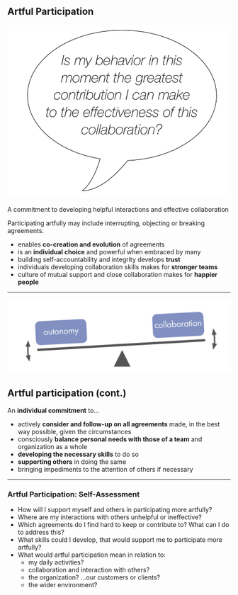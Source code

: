 ## Artful Participation

![right,fit](img/agreements/artful-participation.png)

A commitment to developing helpful interactions and effective collaboration 

Participating artfully may include interrupting, objecting or breaking  agreements.


* enables **co-creation and evolution** of agreements
* is an **individual choice** and powerful when embraced by many
* building self-accountability and integrity develops **trust**
* individuals developing collaboration skills makes for **stronger teams**
* culture of mutual support and close collaboration makes for **happier people**

---

![right,fit](img/people-and-roles/autonomy-collaboration.png)


## Artful participation (cont.)

An **individual commitment** to…

* actively **consider and follow-up on all agreements** made, in the best way possible, given the circumstances
* consciously **balance personal needs with those of a team** and organization as a whole 
* **developing the necessary skills** to do so
* **supporting others** in doing the same 
* bringing impediments to the attention of others if necessary

---

### Artful Participation: Self-Assessment

* How will I support myself and others in participating more artfully? 
* Where are my interactions with others unhelpful or ineffective?
* Which agreements do I find hard to keep or contribute to? What can I do to address this?
* What skills could I develop, that would support me to participate more artfully?
* What would artful participation mean in relation to:
    * my daily activities?
    * collaboration and interaction with others?
    * the organization? ...our customers or clients?
    * the wider environment?
